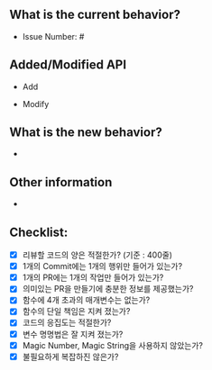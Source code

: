 ## What is the current behavior?
- Issue Number: #

## Added/Modified API
- Add


- Modify


## What is the new behavior?
- 


## Other information
- 


## Checklist:
- [x] 리뷰할 코드의 양은 적절한가? (기준 : 400줄)
- [x] 1개의 Commit에는 1개의 행위만 들어가 있는가?
- [x] 1개의 PR에는 1개의 작업만 들어가 있는가?
- [x] 의미있는 PR을 만들기에 충분한 정보를 제공했는가? 
- [x] 함수에 4개 초과의 매개변수는 없는가?
- [x] 함수의 단일 책임은 지켜 졌는가?
- [x] 코드의 응집도는 적절한가? 
- [x] 변수 명명법은 잘 지켜 졌는가?
- [x] Magic Number, Magic String을 사용하지 않았는가?
- [x] 불필요하게 복잡하진 않은가?
